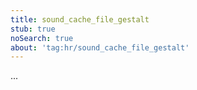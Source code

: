 ```yaml
---
title: sound_cache_file_gestalt
stub: true
noSearch: true
about: 'tag:hr/sound_cache_file_gestalt'
---
```

  ...
